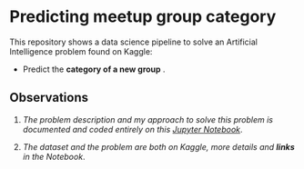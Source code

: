 # Predicting meetup group category

This repository shows a data science pipeline to solve an Artificial Intelligence problem found on Kaggle:

* Predict the __category of a new group__ .

## Observations

1. _The problem description and my approach to solve this problem is documented and coded entirely on this [Jupyter Notebook](https://github.com/francamacdowell/meetup-category-event/blob/master/Meetup%20event%20categorizer.ipynb)_.

2. _The dataset and the problem are both on Kaggle, more details and **links** in the Notebook_.